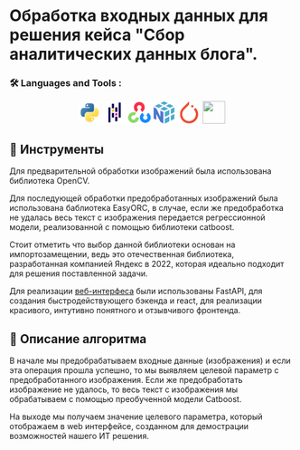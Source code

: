 # Обработка входных данных для решения кейса "Сбор аналитических данных блога".
### :hammer_and_wrench: Languages and Tools :

<div align="center">
  <img src="https://raw.githubusercontent.com/devicons/devicon/1119b9f84c0290e0f0b38982099a2bd027a48bf1/icons/python/python-original.svg" height="40" width="40">
  <img src="https://raw.githubusercontent.com/devicons/devicon/master/icons/pandas/pandas-original.svg" height="40" width="40">
  <img src="https://raw.githubusercontent.com/devicons/devicon/master/icons/opencv/opencv-original.svg" height="40" width="40">
  <img src="https://raw.githubusercontent.com/devicons/devicon/master/icons/numpy/numpy-original.svg" height="40" width="40">
  <img src="https://raw.githubusercontent.com/devicons/devicon/master/icons/pytorch/pytorch-original.svg" height="40" width="40">
  <img src="https://brandeps.com/logo-download/C/CatBoost-logo-vector-01.svg" height="40" width="40">
</div>

## :hammer: Инструменты

Для предварительной обработки изображений была использована библиотека OpenCV.

Для последующей обработки предобработанных изображений была использована баблиотека EasyORC, в случае, если же предобработка не удалась весь текст с изображения передается регрессионной модели, реализованной с помощью библиотеки catboost.

Стоит отметить что выбор данной библиотеки основан на импортозамещении, ведь это отечественная библиотека, разработанная компанией Яндекс в 2022, которая идеально подходит для решения поставленной задачи.

Для реализации [веб-интерфеса](https://github.com/zayycev22/shishka_vision) были использованы FastAPI, для создания быстродействующего бэкенда и react, для реализации красивого, интутивно понятного и отзывчивого фронтенда.

## :moyai: Описание алгоритма

В начале мы предобрабатываем входные данные (изображения) и если эта операция прошла успешно, то мы выявляем целевой параметр с предобработанного изображения. Если же предобработать изображение не удалось, то весь текст с изображения мы обрабатываем с помощью преобученной модели Catboost.

На выходе мы получаем значение целевого параметра, который отображаем в web интерфейсе, созданном для демострации возможностей нашего ИТ решения.
